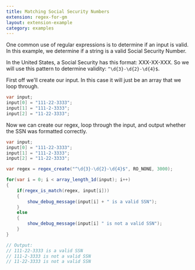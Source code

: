 ```yaml
---
title: Matching Social Security Numbers
extension: regex-for-gm
layout: extension-example
category: examples
---
```


One common use of regular expressions is to determine if an input is valid. In this example, we determine if a string is a valid Social Security Number. 

In the United States, a Social Security has this format: XXX-XX-XXX. So we will use this pattern to determine validity: `^\d{3}-\d{2}-\d{4}$`.

First off we'll create our input. In this case it will just be an array that we loop through.

```cs
var input;
input[0] = "111-22-3333";
input[1] = "111-2-3333";
input[2] = "11-22-3333";
```

Now we can create our regex, loop through the input, and output whether the SSN was formatted correctly.

```cs
var input;
input[0] = "111-22-3333";
input[1] = "111-2-3333";
input[2] = "11-22-3333";

var regex = regex_create("^\d{3}-\d{2}-\d{4}$", RO_NONE, 3000);

for(var i = 0; i < array_length_1d(input); i++) 
{
    if(regex_is_match(regex, input[i]))
    {
        show_debug_message(input[i] + " is a valid SSN");
    }
    else
    {
        show_debug_message(input[i] " is not a valid SSN");
    }
}

// Output:
// 111-22-3333 is a valid SSN
// 111-2-3333 is not a valid SSN
// 11-22-3333 is not a valid SSN
```